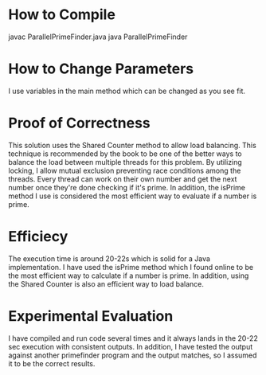 # How to Compile 
javac ParallelPrimeFinder.java
java ParallelPrimeFinder

# How to Change Parameters
I use variables in the main method which can be changed as you see fit.  

# Proof of Correctness
This solution uses the Shared Counter method to allow load balancing. This technique is recommended by the book to be one of the better ways to balance the load between multiple threads for this problem. By utilizing locking, I allow mutual exclusion preventing race conditions among the threads. Every thread can work on their own number and get the next number once they're done checking if it's prime.  In addition, the isPrime method I use is considered the most efficient way to evaluate if a number is prime. 
# Efficiecy
The execution time is around 20-22s which is solid for a Java implementation. I have used the isPrime method which I found online to be the most efficient way to calculate if a number is prime. In addition, using the Shared Counter is also an efficient way to load balance. 

# Experimental Evaluation 
I have compiled and run code several times and it always lands in the 20-22 sec execution with consistent outputs. In addition, I have tested the output against another primefinder program and the output matches, so I assumed it to be the correct results. 